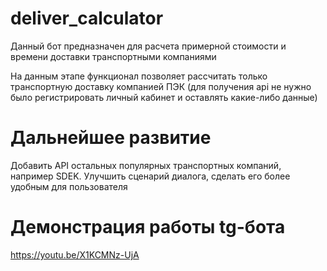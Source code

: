 # deliver_calculator

Данный бот предназначен для расчета примерной стоимости и времени доставки транспортными компаниями

На данным этапе функционал позволяет рассчитать только транспортную доставку компанией ПЭК 
(для получения api не нужно было регистрировать личный кабинет и оставлять какие-либо данные)

# Дальнейшее развитие
Добавить API остальных популярных транспортных компаний, например SDEK.
Улучшить сценарий диалога, сделать его более удобным для пользователя

# Демонстрация работы tg-бота
https://youtu.be/X1KCMNz-UjA
